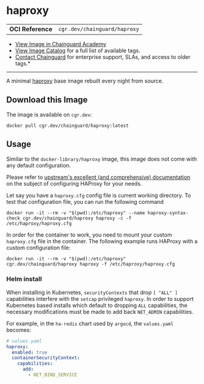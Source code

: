 <!--monopod:start-->
# haproxy
| | |
| - | - |
| **OCI Reference** | `cgr.dev/chainguard/haproxy` |


* [View Image in Chainguard Academy](https://edu.chainguard.dev/chainguard/chainguard-images/reference/haproxy/overview/)
* [View Image Catalog](https://console.enforce.dev/images/catalog) for a full list of available tags.
* [Contact Chainguard](https://www.chainguard.dev/chainguard-images) for enterprise support, SLAs, and access to older tags.*

---
<!--monopod:end-->

<!--overview:start-->
A minimal [haproxy](https://www.haproxy.org/) base image rebuilt every night from source.
<!--overview:end-->

<!--getting:start-->
## Download this Image
The image is available on `cgr.dev`:

```
docker pull cgr.dev/chainguard/haproxy:latest
```
<!--getting:end-->

<!--body:start-->
## Usage

Similar to the `docker-library/haproxy` image, this image does not come with any default configuration.

Please refer to [upstream's excellent (and comprehensive) documentation](https://docs.haproxy.org/) on the subject of configuring HAProxy for your needs.

Let say you have a `haproxy.cfg` config file is current working directory. To test that configuration file, you can run the following command

```
docker run -it --rm -v "$(pwd):/etc/haproxy" --name haproxy-syntax-check cgr.dev/chainguard/haproxy haproxy -c -f /etc/haproxy/haproxy.cfg
```

In order for the container to work, you need to mount your custom `haproxy.cfg` file in the container. The following example runs HAProxy with a custom configuration file:

```
docker run -it --rm -v "$(pwd):/etc/haproxy" cgr.dev/chainguard/haproxy haproxy -f /etc/haproxy/haproxy.cfg
```

### Helm install

When installing in Kubernetes, `securityContexts` that drop `[ "ALL" ]` capabilities interfere with the `setcap` privileged `haproxy`. In order to support Kubernetes based installs which default to dropping `ALL` capabilities, the necessary modifications must be made to add back `NET_ADMIN` capabilities.

For example, in the `ha-redis` chart used by `argocd`, the `values.yaml` becomes:

```yaml
# values.yaml
haproxy:
  enabled: true
  containerSecurityContext:
    capabilities:
      add:
        - NET_BIND_SERVICE
```
<!--body:end-->
